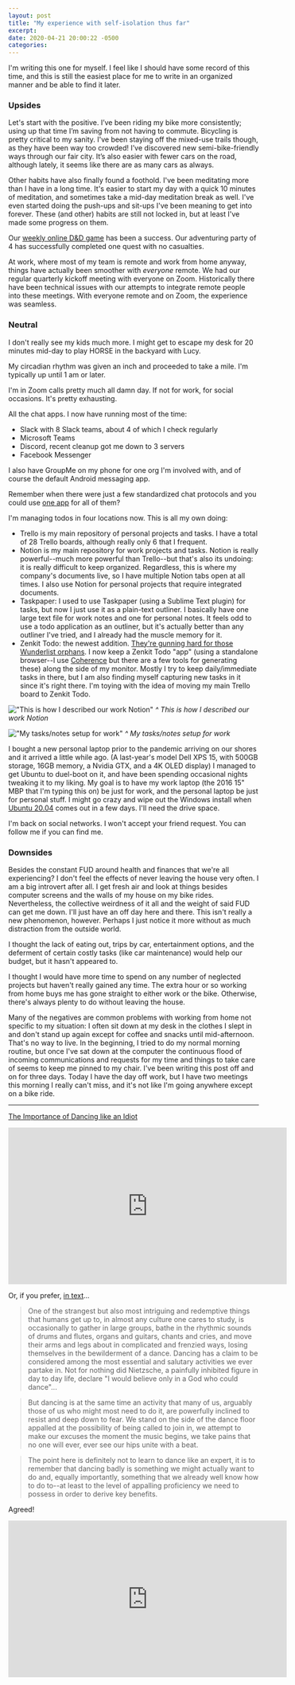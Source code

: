 ```yaml
---
layout: post
title: "My experience with self-isolation thus far"
excerpt: 
date: 2020-04-21 20:00:22 -0500
categories: 
---
```


I'm writing this one for myself. I feel like I should have some record of this time, and this is still the easiest place for me to write in an organized manner and be able to find it later.

### Upsides

Let's start with the positive. I’ve been riding my bike more consistently; using up that time I’m saving from not having to commute. Bicycling is pretty critical to my sanity. I've been staying off the mixed-use trails though, as they have been way too crowded! I’ve discovered new semi-bike-friendly ways through our fair city. It’s also easier with fewer cars on the road, although lately, it seems like there are as many cars as always.

Other habits have also finally found a foothold. I've been meditating more than I have in a long time. It's easier to start my day with a quick 10 minutes of meditation, and sometimes take a mid-day meditation break as well. I've even started doing the push-ups and sit-ups I've been meaning to get into forever. These (and other) habits are still not locked in, but at least I've made some progress on them.

Our [weekly online D&D game]({{site.baseurl}}/2020/04/03/blogging-during-the-apocalypse/ "mentioned in this post") has been a success. Our adventuring party of 4 has successfully completed one quest with no casualties.

At work, where most of my team is remote and work from home anyway, things have actually been smoother with _everyone_ remote. We had our regular quarterly kickoff meeting with everyone on Zoom. Historically there have been technical issues with our attempts to integrate remote people into these meetings. With everyone remote and on Zoom, the experience was seamless. 

### Neutral

I don't really see my kids much more. I might get to escape my desk for 20 minutes mid-day to play HORSE in the backyard with Lucy.

My circadian rhythm was given an inch and proceeded to take a mile. I'm typically up until 1 am or later.

I'm in Zoom calls pretty much all damn day. If not for work, for social occasions. It's pretty exhausting.

All the chat apps. I now have running most of the time:

- Slack with 8 Slack teams, about 4 of which I check regularly
- Microsoft Teams
- Discord, recent cleanup got me down to 3 servers
- Facebook Messenger

I also have GroupMe on my phone for one org I'm involved with, and of course the default Android messaging app.

Remember when there were just a few standardized chat protocols and you could use [one app](https://adium.im/ "for example Adium") for all of them?

I'm managing todos in four locations now. This is all my own doing:

- Trello is my main repository of personal projects and tasks. I have a total of 28 Trello boards, although really only 6 that I frequent. 
- Notion is my main repository for work projects and tasks. Notion is really powerful--much more powerful than Trello--but that's also its undoing: it is really difficult to keep organized. Regardless, this is where my company's documents live, so I have multiple Notion tabs open at all times. I also use Notion for personal projects that require integrated documents.
- Taskpaper: I used to use Taskpaper (using a Sublime Text plugin) for tasks, but now I just use it as a plain-text outliner. I basically have one large text file for work notes and one for personal notes. It feels odd to use a todo application as an outliner, but it's actually better than any outliner I've tried, and I already had the muscle memory for it.
- Zenkit Todo: the newest addition. [They're gunning hard for those Wunderlist orphans](https://zenkit.com/en/blog/what-happened-to-wunderlist/). I now keep a Zenkit Todo "app" (using a standalone browser--I use [Coherence](https://setapp.com/apps/coherence-pro) but there are a few tools for generating these) along the side of my monitor. Mostly I try to keep daily/immediate tasks in there, but I am also finding myself capturing new tasks in it since it's right there. I'm toying with the idea of moving my main Trello board to Zenkit Todo.

!["This is how I described our work Notion"]({{site.baseurl}}/assets/2020/04/notion.jpg)
_^ This is how I described our work Notion_

!["My tasks/notes setup for work"]({{site.baseurl}}/assets/2020/04/tasks.png)
_^ My tasks/notes setup for work_

I bought a new personal laptop prior to the pandemic arriving on our shores and it arrived a little while ago. (A last-year's model Dell XPS 15, with 500GB storage, 16GB memory, a Nvidia GTX, and a 4K OLED display) I managed to get Ubuntu to duel-boot on it, and have been spending occasional nights tweaking it to my liking. My goal is to have my work laptop (the 2016 15" MBP that I'm typing this on) be just for work, and the personal laptop be just for personal stuff. I might go crazy and wipe out the Windows install when [Ubuntu 20.04](https://www.omgubuntu.co.uk/2020/04/ubuntu-20-04-beta-download) comes out in a few days. I'll need the drive space.

I'm back on social networks. I won't accept your friend request. You can follow me if you can find me.

### Downsides

Besides the constant FUD around health and finances that we're all experiencing? I don't feel the effects of never leaving the house very often. I am a big introvert after all. I get fresh air and look at things besides computer screens and the walls of my house on my bike rides. Nevertheless, the collective weirdness of it all and the weight of said FUD can get me down. I'll just have an off day here and there. This isn't really a new phenomenon, however. Perhaps I just notice it more without as much distraction from the outside world.

I thought the lack of eating out, trips by car, entertainment options, and the deferment of certain costly tasks (like car maintenance) would help our budget, but it hasn't appeared to. 

I thought I would have more time to spend on any number of neglected projects but haven't really gained any time. The extra hour or so working from home buys me has gone straight to either work or the bike. Otherwise, there's always plenty to do without leaving the house.

Many of the negatives are common problems  with working from home not specific to my situation: I often sit down at my desk in the clothes I slept in and don't stand up again except for coffee and snacks until mid-afternoon. That's no way to live. In the beginning, I tried to do my normal morning routine, but once I've sat down at the computer the continuous flood of incoming communications and requests for my time and things to take care of seems to keep me pinned to my chair. I've been writing this post off and on for three days. Today I have the day off work, but I have two meetings this morning I really can't miss, and it's not like I'm going anywhere except on a bike ride.

---

[The Importance of Dancing like an Idiot](https://www.youtube.com/watch?v=H2fVjXoYmxM)

<iframe width="560" height="315" src="https://www.youtube-nocookie.com/embed/H2fVjXoYmxM" frameborder="0" allow="accelerometer; autoplay; encrypted-media; gyroscope; picture-in-picture" allowfullscreen></iframe>

Or, if you prefer, [in text](https://www.theschooloflife.com/thebookoflife/the-importance-of-dancing-like-an-idiot/)...

>One of the strangest but also most intriguing and redemptive things that humans get up to, in almost any culture one cares to study, is occasionally to gather in large groups, bathe in the rhythmic sounds of drums and flutes, organs and guitars, chants and cries, and move their arms and legs about in complicated and frenzied ways, losing themselves in the bewilderment of a dance. Dancing has a claim to be considered among the most essential and salutary activities we ever partake in. Not for nothing did Nietzsche, a painfully inhibited figure in day to day life, declare "I would believe only in a God who could dance"...

>But dancing is at the same time an activity that many of us, arguably those of us who might most need to do it, are powerfully inclined to resist and deep down to fear. We stand on the side of the dance floor appalled at the possibility of being called to join in, we attempt to make our excuses the moment the music begins, we take pains that no one will ever, ever see our hips unite with a beat.

>The point here is definitely not to learn to dance like an expert, it is to remember that dancing badly is something we might actually want to do and, equally importantly, something that we already well know how to do to--at least to the level of appalling proficiency we need to possess in order to derive key benefits.

Agreed!

<iframe width="560" height="315" src="https://www.youtube-nocookie.com/embed/yXr_RFIj-LE" frameborder="0" allow="accelerometer; autoplay; encrypted-media; gyroscope; picture-in-picture" allowfullscreen></iframe>
